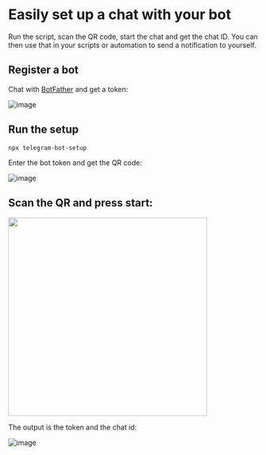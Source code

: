 # Easily set up a chat with your bot

Run the script, scan the QR code, start the chat and get the chat ID. You can then use that in your scripts or automation to send a notification to yourself.

## Register a bot

Chat with [BotFather](https://t.me/botfather/) and get a token:

![image](https://user-images.githubusercontent.com/82075/163342093-0b5ec5e1-03f6-4d3f-b6d4-4837666fc62c.png)

## Run the setup

```npx telegram-bot-setup```

Enter the bot token and get the QR code:

![image](https://user-images.githubusercontent.com/82075/163342421-6fd27301-25bb-4c5d-8b95-76336127cf77.png)

## Scan the QR and press start:

<img width="400" src="https://user-images.githubusercontent.com/82075/163343209-618d8e08-7f41-48d5-9d5e-c29f3141d541.png">

The output is the token and the chat id:

![image](https://user-images.githubusercontent.com/82075/163343316-dd1ee8a6-2c88-4195-873a-6b6ac9c27e22.png)
